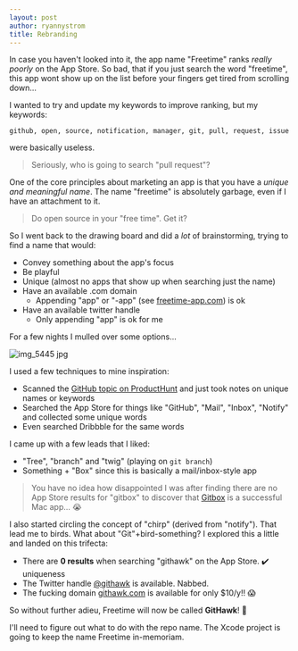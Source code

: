 ```yaml
---
layout: post
author: ryannystrom
title: Rebranding
---
```


In case you haven't looked into it, the app name "Freetime" ranks *really poorly* on the App Store. So bad, that if you just search the word "freetime", this app wont show up on the list before your fingers get tired from scrolling down...

I wanted to try and update my keywords to improve ranking, but my keywords:

```
github, open, source, notification, manager, git, pull, request, issue
```

were basically useless.

> Seriously, who is going to search "pull request"?

One of the core principles about marketing an app is that you have a *unique and meaningful name*. The name "freetime" is absolutely garbage, even if I have an attachment to it.

> Do open source in your "free time". Get it?

So I went back to the drawing board and did a _lot_ of brainstorming, trying to find a name that would:

- Convey something about the app's focus
- Be playful
- Unique (almost no apps that show up when searching just the name)
- Have an available .com domain
  - Appending "app" or "-app" (see [freetime-app.com](http://freetime-app.com)) is ok
- Have an available twitter handle
  - Only appending "app" is ok for me

For a few nights I mulled over some options...

![img_5445 jpg](https://user-images.githubusercontent.com/739696/29391536-f7fd6014-82c5-11e7-985a-f4b0a9bc6a2d.jpeg)

I used a few techniques to mine inspiration:

- Scanned the [GitHub topic on ProductHunt](https://www.producthunt.com/topics/github) and just took notes on unique names or keywords
- Searched the App Store for things like "GitHub", "Mail", "Inbox", "Notify" and collected some unique words
- Even searched Dribbble for the same words

I came up with a few leads that I liked:

- "Tree", "branch" and "twig" (playing on `git branch`)
- Something + "Box" since this is basically a mail/inbox-style app

> You have no idea how disappointed I was after finding there are no App Store results for "gitbox" to discover that [Gitbox](http://gitboxapp.com/) is a successful Mac app... 😭 

I also started circling the concept of "chirp" (derived from "notify"). That lead me to birds. What about "Git"+bird-something? I explored this a little and landed on this trifecta:

- There are **0 results** when searching "githawk" on the App Store. ✔️ uniqueness 
- The Twitter handle [@githawk](twitter.com/githawk) is available. Nabbed.
- The fucking domain [githawk.com](githawk.com) is available for only $10/y!! 😱

So without further adieu, Freetime will now be called **GitHawk**! 🎉 

I'll need to figure out what to do with the repo name. The Xcode project is going to keep the name Freetime in-memoriam.